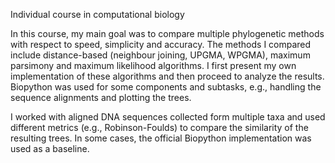 Individual course in computational biology

In this course, my main goal was to compare multiple phylogenetic methods with respect to speed, simplicity and accuracy. The methods I compared include distance-based (neighbour joining, UPGMA, WPGMA), maximum parsimony and maximum likelihood algorithms. I first present my own implementation of these algorithms and then proceed to analyze the results. Biopython was used for some components and subtasks, e.g., handling the sequence alignments and plotting the trees.

I worked with aligned DNA sequences collected form multiple taxa and used different metrics (e.g., Robinson-Foulds) to compare the similarity of the resulting trees. In some cases, the official Biopython implementation was used as a baseline.
